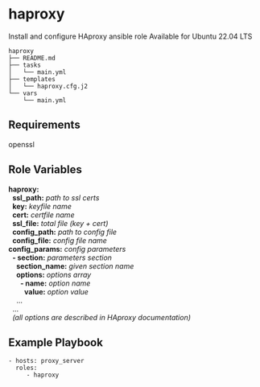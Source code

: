# haproxy

Install and configure HAproxy ansible role
Available for Ubuntu 22.04 LTS

    haproxy
    ├── README.md
    ├── tasks
    │   └── main.yml
    ├── templates
    │   └── haproxy.cfg.j2
    └── vars
        └── main.yml

## Requirements

openssl

## Role Variables

**haproxy:**<br>
&nbsp; **ssl_path:** *path to ssl certs*<br>
&nbsp; **key:** *keyfile name*<br>
&nbsp; **cert:** *certfile name*<br>
&nbsp; **ssl_file:** *total file (key + cert)*<br>
&nbsp; **config_path:** *path to config file*<br>
&nbsp; **config_file:** *config file name*<br>
**config_params:** *config parameters*<br>
&nbsp; **\- section:** *parameters section*<br>
&nbsp; &nbsp; **section_name:** *given section name*<br>
&nbsp; &nbsp; **options:** *options array*<br>
&nbsp; &nbsp; &nbsp; **\- name:** *option name*<br>
&nbsp; &nbsp; &nbsp; &nbsp; **value:** *option value*<br>
&nbsp; &nbsp; ...<br>
&nbsp; ...<br>
&nbsp; *(all options are described in HAproxy documentation)*<br>

## Example Playbook

    - hosts: proxy_server
      roles:
         - haproxy